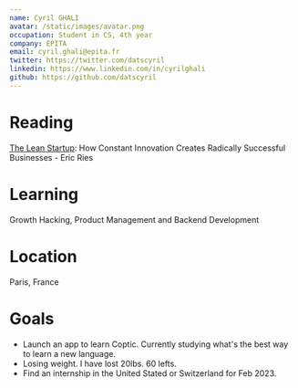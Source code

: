 ```yaml
---
name: Cyril GHALI
avatar: /static/images/avatar.png
occupation: Student in CS, 4th year
company: EPITA
email: cyril.ghali@epita.fr
twitter: https://twitter.com/datscyril
linkedin: https://www.linkedin.com/in/cyrilghali
github: https://github.com/datscyril
---
```


# Reading

[The Lean Startup](https://en.wikipedia.org/wiki/The_Lean_Startup): How Constant Innovation Creates Radically Successful Businesses - Eric Ries

# Learning

Growth Hacking, Product Management and Backend Development

# Location

Paris, France

# Goals

- Launch an app to learn Coptic. Currently studying what's the best way to learn a new language.
- Losing weight. I have lost 20lbs. 60 lefts.
- Find an internship in the United Stated or Switzerland for Feb 2023.
